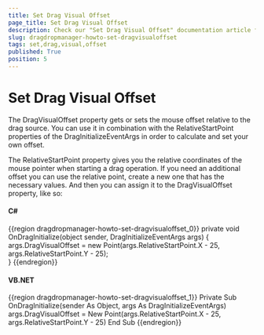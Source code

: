 ```yaml
---
title: Set Drag Visual Offset
page_title: Set Drag Visual Offset
description: Check our "Set Drag Visual Offset" documentation article for the DragDropManager WPF control.
slug: dragdropmanager-howto-set-dragvisualoffset
tags: set,drag,visual,offset
published: True
position: 5
---
```


# Set Drag Visual Offset

The DragVisualOffset property gets or sets the mouse offset relative to the drag source. You can use it in combination with the RelativeStartPoint properties of the DragInitializeEventArgs in order to calculate and set your own offset.

The RelativeStartPoint property gives you the relative coordinates of the mouse pointer when starting a drag operation. If you need an additional offset you can use the relative point, create a new one that has the necessary values. And then you can assign it to the DragVisualOffset property, like so: 

#### __C#__

{{region dragdropmanager-howto-set-dragvisualoffset_0}}
	private void OnDragInitialize(object sender, DragInitializeEventArgs args)
	{     
	  args.DragVisualOffset = new Point(args.RelativeStartPoint.X - 25, args.RelativeStartPoint.Y - 25);              
	}
{{endregion}}

#### __VB.NET__

{{region dragdropmanager-howto-set-dragvisualoffset_1}}
	Private Sub OnDragInitialize(sender As Object, args As DragInitializeEventArgs)
		args.DragVisualOffset = New Point(args.RelativeStartPoint.X - 25, args.RelativeStartPoint.Y - 25)
	End Sub
{{endregion}}